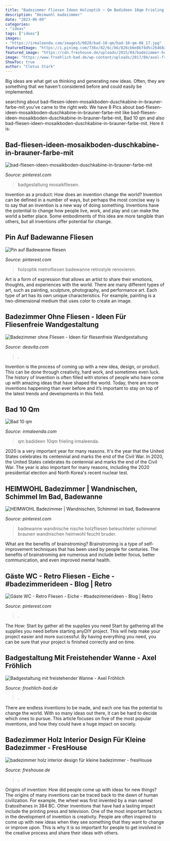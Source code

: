 ```yaml
---
title: "Badezimmer Fliesen Ideen Holzoptik ~ Qm Badideen 10qm Frieling Irmaleenda"
description: "Heimwohl badezimmer"
date: "2023-06-09"
categories:
- "ideas"
tags: ["ideas"]
images:
- "https://irmaleenda.com/images5/0820/bad-10-qm/bad-10-qm-08_17.jpg"
featuredImage: "https://i.pinimg.com/736x/82/6c/b6/826cb6e8b74d5c26468af54443a7be20.jpg"
featured_image: "https://cdn.freshouse.de/uploads/2015/04/badezimmer-holz-interior-design-für-kleine-badezimmer.jpg"
image: "https://www.froehlich-bad.de/wp-content/uploads/2017/04/axel-froehlich-referenzen-fliesen-holzoptik-04.jpg"
ShowToc: true
author: "Cletus Stark"
---
```



Big ideas are what get us thinking and generating new ideas. Often, they are something that we haven't considered before and could easily be implemented.

	

		
searching about bad-fliesen-ideen-mosaikboden-duschkabine-in-brauner-farbe-mit you've came to the right web. We have 8 Pics about bad-fliesen-ideen-mosaikboden-duschkabine-in-brauner-farbe-mit like bad-fliesen-ideen-mosaikboden-duschkabine-in-brauner-farbe-mit, Bad 10 qm and also bad-fliesen-ideen-mosaikboden-duschkabine-in-brauner-farbe-mit. Here it is:
		
    
## Bad-fliesen-ideen-mosaikboden-duschkabine-in-brauner-farbe-mit

<img loading=lazy src="https://i.pinimg.com/736x/5c/2e/55/5c2e55592127d02c5b44b717ab4d6b26--walk-in.jpg" onerror="this.onerror=null;this.src='https://tse4.mm.bing.net/th?id=OIP.gCY32GpqsHEGuGTdLXqwpAHaLH&amp;pid=15.1';" alt="bad-fliesen-ideen-mosaikboden-duschkabine-in-brauner-farbe-mit">

_Source: pinterest.com_

>badgestaltung mosaikfliesen. 

	

Invention as a product: How does an invention change the world?
Invention can be defined in a number of ways, but perhaps the most concise way is to say that an invention is a new way of doing something. Inventions have the potential to change how people live, work, and play and can make the world a better place. Some embodiments of this idea are more tangible than others, but all inventions offer potential for change.

    
## Pin Auf Badewanne Fliesen

<img loading=lazy src="https://i.pinimg.com/736x/36/76/57/3676571fbe11792438981ffcf4d56041.jpg" onerror="this.onerror=null;this.src='https://tse1.mm.bing.net/th?id=OIP.l8JmtJ1UbDRr4HPURWaZ4AHaJ3&amp;pid=15.1';" alt="Pin auf Badewanne fliesen">

_Source: pinterest.com_

>holzoptik metrofliesen badewanne retrostyle renovieren. 

	

Art is a form of expression that allows an artist to share their emotions, thoughts, and experiences with the world. There are many different types of art, such as painting, sculpture, photography, and performance art. Each type of art has its own unique characteristics. For example, painting is a two-dimensional medium that uses color to create an image.

    
## Badezimmer Ohne Fliesen - Ideen Für Fliesenfreie Wandgestaltung

<img loading=lazy src="https://deavita.com/wp-content/uploads/2013/06/badezimmer-ohne-fliesen-holz-wandverkleidung-badewanne-glas-dusche.png" onerror="this.onerror=null;this.src='https://tse4.mm.bing.net/th?id=OIP.zgbecXM6ZVcN3x2PB7mnuQHaHc&amp;pid=15.1';" alt="Badezimmer ohne Fliesen - Ideen für fliesenfreie Wandgestaltung">

_Source: deavita.com_

>. 

	

Invention is the process of coming up with a new idea, design, or product. This can be done through creativity, hard work, and sometimes even luck. The history of Invention is often filled with stories of people who have come up with amazing ideas that have shaped the world. Today, there are more inventions happening than ever before and it’s important to stay on top of the latest trends and developments in this field.

    
## Bad 10 Qm

<img loading=lazy src="https://irmaleenda.com/images5/0820/bad-10-qm/bad-10-qm-08_17.jpg" onerror="this.onerror=null;this.src='https://tse2.mm.bing.net/th?id=OIP.BlxDrgeO3tQCyl3cl6ghRQAAAA&amp;pid=15.1';" alt="Bad 10 qm">

_Source: irmaleenda.com_

>qm badideen 10qm frieling irmaleenda. 

	

2020 is a very important year for many reasons. It's the year that the United States celebrates its centennial and marks the end of the Civil War.
In 2020, the United States celebrates its centennial and marks the end of the Civil War. The year is also important for many reasons, including the 2020 presidential election and North Korea's recent nuclear test.

    
## HEIMWOHL Badezimmer | Wandnischen, Schimmel Im Bad, Badewanne

<img loading=lazy src="https://i.pinimg.com/736x/db/32/ca/db32ca596049197d8a1b0f606c4ff434.jpg" onerror="this.onerror=null;this.src='https://tse3.mm.bing.net/th?id=OIP.HvgKD5oPhipIadfrD1plNQHaJ3&amp;pid=15.1';" alt="HEIMWOHL Badezimmer | Wandnischen, Schimmel im bad, Badewanne">

_Source: pinterest.com_

>badewanne wandnische nische holzfliesen beleuchteter schimmel braunen wandnischen heimwohl feucht bruder. 

	

What are the benefits of brainstroming?
Brainstroming is a type of self-improvement techniques that has been used by people for centuries. The benefits of brainstroming are numerous and include better focus, better communication, and even improved mental health.

    
## Gäste WC - Retro Fliesen - Eiche - #badezimmerideen - Blog | Retro

<img loading=lazy src="https://i.pinimg.com/736x/82/6c/b6/826cb6e8b74d5c26468af54443a7be20.jpg" onerror="this.onerror=null;this.src='https://tse4.mm.bing.net/th?id=OIP.0w-b0akgd2wce9lszdqzmwHaNK&amp;pid=15.1';" alt="Gäste WC - Retro Fliesen - Eiche - #badezimmerideen - Blog | Retro">

_Source: pinterest.com_

>. 

	

The How: Start by gather all the supplies you need
Start by gathering all the supplies you need before starting anyDIY project. This will help make your project easier and more successful. By having everything you need, you can be sure that your project is finished correctly and on time.

    
## Badgestaltung Mit Freistehender Wanne - Axel Fröhlich

<img loading=lazy src="https://www.froehlich-bad.de/wp-content/uploads/2017/04/axel-froehlich-referenzen-fliesen-holzoptik-04.jpg" onerror="this.onerror=null;this.src='https://tse3.mm.bing.net/th?id=OIP.4zE-32MYRq3vCdgCzDS0fAHaLH&amp;pid=15.1';" alt="Badgestaltung mit freistehender Wanne - Axel Fröhlich">

_Source: froehlich-bad.de_

>. 

	

There are endless inventions to be made, and each one has the potential to change the world. With so many ideas out there, it can be hard to decide which ones to pursue. This article focuses on five of the most popular inventions, and how they could have a huge impact on society.

    
## Badezimmer Holz Interior Design Für Kleine Badezimmer - FresHouse

<img loading=lazy src="https://cdn.freshouse.de/uploads/2015/04/badezimmer-holz-interior-design-für-kleine-badezimmer.jpg" onerror="this.onerror=null;this.src='https://tse2.mm.bing.net/th?id=OIP.Dqlpz8W7JrSRvzu2F8kSAQHaJ-&amp;pid=15.1';" alt="badezimmer holz interior design für kleine badezimmer - fresHouse">

_Source: freshouse.de_

>. 

	

Origins of invention: How did people come up with ideas for new things?
The origins of many inventions can be traced back to the dawn of human civilization. For example, the wheel was first invented by a man named Eratosthenes in 384 BC. Other inventions that have had a lasting impact include the printing press and television. 
One of the most important factors in the development of invention is creativity. People are often inspired to come up with new ideas when they see something that they want to change or improve upon. This is why it is so important for people to get involved in the creative process and share their ideas with others.

